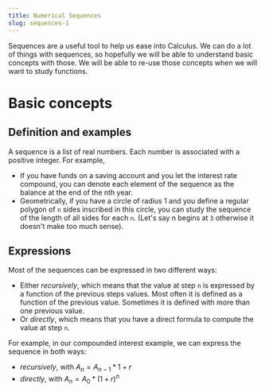 ```yaml
---
title: Numerical Sequences
slug: sequences-1
---
```

Sequences are a useful tool to help us ease into Calculus.
We can do a lot of things with sequences, so hopefully we will be able to understand basic concepts with those.
We will be able to re-use those concepts when we will want to study functions.

# Basic concepts
## Definition and examples
A sequence is a list of real numbers. Each number is associated with a positive integer.
For example,
* If you have funds on a saving account and you let the interest rate compound, you can denote each element of the sequence as the balance at the end of the nth year.
* Geometrically, if you have a circle of radius 1 and you define a regular polygon of `n` sides inscribed in this circle, you can study the sequence of the length of all sides for each `n`. (Let's say n begins at `3` otherwise it doesn't make too much sense).

## Expressions
Most of the sequences can be expressed in two different ways:
* Either *recursively*, which means that the value at step `n` is expressed by a function of the previous steps values. Most often it is defined as a function of the previous value. Sometimes it is defined with more than one previous value.
* Or *directly*, which means that you have a direct formula to compute the value at step `n`.

For example, in our compounded interest example, we can express the sequence in both ways:
* *recursively*, with $A_n = A_{n-1}*{1+r}$
* *directly*, with $A_n = A_0*(1+r)^n$

